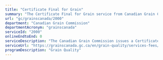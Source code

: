 ```yaml
---
title: "Certificate Final for Grain"
summary: "The Certificate Final for Grain service from Canadian Grain Commission is not available end-to-end online, according to the GC Service Inventory."
url: "gc/grainscanada/2000"
department: "Canadian Grain Commission"
departmentAcronym: "grainscanada"
serviceId: "2000"
onlineEndtoEnd: 0
serviceDescription: "The Canadian Grain Commission issues a Certificate Final to exporters for every export shipment of grain attesting to the quality of the shipment. The Certificate Final shows that Canada has certified the grade and weight of an export shipment in relation to grain standards set by the Canadian Grain Commission.  It is Canada’s statement that at the time of loading, the grain met the specifications described in the certificate. The Canada Grain Act stipulates that the certificate must be transmitted with the grain’s shipping documents at export."
serviceUrl: "https://grainscanada.gc.ca/en/grain-quality/services-fees/"
programDescription: "Grain Quality"
---
```

